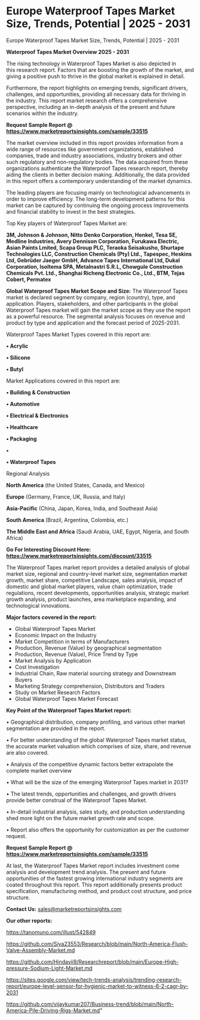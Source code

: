 # Europe Waterproof Tapes Market Size, Trends, Potential | 2025 - 2031
Europe Waterproof Tapes Market Size, Trends, Potential | 2025 - 2031

<Strong> Waterproof Tapes Market Overview 2025 - 2031</strong>

The rising technology in Waterproof Tapes Market is also depicted in this research report. Factors that are boosting the growth of the market, and giving a positive push to thrive in the global market is explained in detail.

Furthermore, the report highlights on emerging trends, significant drivers, challenges, and opportunities, providing all necessary data for thriving in the industry. This report market research offers a comprehensive perspective, including an in-depth analysis of the present and future scenarios within the industry.

<strong>Request Sample Report @ <a href=https://www.marketreportsinsights.com/sample/33515>https://www.marketreportsinsights.com/sample/33515</a></strong>

The market overview included in this report provides information from a wide range of resources like government organizations, established companies, trade and industry associations, industry brokers and other such regulatory and non-regulatory bodies. The data acquired from these organizations authenticate the Waterproof Tapes research report, thereby aiding the clients in better decision making. Additionally, the data provided in this report offers a contemporary understanding of the market dynamics.

The leading players are focusing mainly on technological advancements in order to improve efficiency. The long-term development patterns for this market can be captured by continuing the ongoing process improvements and financial stability to invest in the best strategies.

Top Key players of Waterproof Tapes Market are:

<strong>3M, Johnson & Johnson, Nitto Denko Corporation, Henkel, Tesa SE, Medline Industries, Avery Dennison Corporation, Furukawa Electric, Asian Paints Lmited, Scapa Group PLC, Teraoka Seisakusho, Shurtape Technologies LLC, Construction Chemicals (Pty) Ltd., Tapespec, Heskins Ltd, Gebrüder Jaeger GmbH, Advance Tapes International Ltd, Dukal Corporation, Isoltema SPA, Metalnastri S.R.L, Chowgule Construction Chemicals Pvt. Ltd., Shanghai Richeng Electronic Co., Ltd., BTM, Tejas Cobert, Permatex</strong>

<strong><b>Global Waterproof Tapes Market Scope and Size:</b></strong>
The Waterproof Tapes market is declared segment by company, region (country), type, and application. Players, stakeholders, and other participants in the global Waterproof Tapes market will gain the market scope as they use the report as a powerful resource. The segmental analysis focuses on revenue and product by type and application and the forecast period of 2025-2031.

Waterproof Tapes Market Types covered in this report are:

<strong>•  Acrylic

•  Silicone

•  Butyl</strong>

Market Applications covered in this report are:

<strong>•  Building & Construction

•  Automotive

•  Electrical & Electronics

•  Healthcare

•  Packaging

•  

•  Waterproof Tapes</strong> 

Regional Analysis

<strong>North America</strong> (the United States, Canada, and Mexico)

<strong>Europe</strong> (Germany, France, UK, Russia, and Italy)

<strong>Asia-Pacific</strong> (China, Japan, Korea, India, and Southeast Asia)

<strong>South America</strong> (Brazil, Argentina, Colombia, etc.)

<strong>The Middle East and Africa</strong> (Saudi Arabia, UAE, Egypt, Nigeria, and South Africa)

<strong>Go For Interesting Discount Here: <a href=https://www.marketreportsinsights.com/discount/33515>https://www.marketreportsinsights.com/discount/33515</a></strong>

The Waterproof Tapes market report provides a detailed analysis of global market size, regional and country-level market size, segmentation market growth, market share, competitive Landscape, sales analysis, impact of domestic and global market players, value chain optimization, trade regulations, recent developments, opportunities analysis, strategic market growth analysis, product launches, area marketplace expanding, and technological innovations.

<strong><b>Major factors covered in the report:</b></strong>
<ul>
  <li>Global Waterproof Tapes Market </li>
  <li>Economic Impact on the Industry</li>
  <li>Market Competition in terms of Manufacturers</li>
  <li>Production, Revenue (Value) by geographical segmentation</li>
  <li>Production, Revenue (Value), Price Trend by Type</li>
  <li>Market Analysis by Application</li>
  <li>Cost Investigation</li>
  <li>Industrial Chain, Raw material sourcing strategy and Downstream Buyers</li>
  <li>Marketing Strategy comprehension, Distributors and Traders</li>
  <li>Study on Market Research Factors</li>
  <li>Global Waterproof Tapes Market Forecast</li>
</ul>

<strong><b>Key Point of the Waterproof Tapes Market report:</b></strong>

• Geographical distribution, company profiling, and various other market segmentation are provided in the report.

• For better understanding of the global Waterproof Tapes market status, the accurate market valuation which comprises of size, share, and revenue are also covered.

• Analysis of the competitive dynamic factors better extrapolate the complete market overview

• What will be the size of the emerging Waterproof Tapes market in 2031?

• The latest trends, opportunities and challenges, and growth drivers provide better construal of the Waterproof Tapes Market.

• In-detail industrial analysis, sales study, and production understanding shed more light on the future market growth rate and scope.

• Report also offers the opportunity for customization as per the customer request.

<strong>Request Sample Report @ <a href=https://www.marketreportsinsights.com/sample/33515>https://www.marketreportsinsights.com/sample/33515</a></strong>

At last, the Waterproof Tapes Market report includes investment come analysis and development trend analysis. The present and future opportunities of the fastest growing international industry segments are coated throughout this report. This report additionally presents product specification, manufacturing method, and product cost structure, and price structure.

<strong>Contact Us:</strong>
sales@marketreportsinsights.com

<strong>Our other reports:</strong>

<a href=https://tanomuno.com/illust/542849>https://tanomuno.com/illust/542849</a>

<a href=https://github.com/Siya23553/Research/blob/main/North-America-Flush-Valve-Assembly-Market.md>https://github.com/Siya23553/Research/blob/main/North-America-Flush-Valve-Assembly-Market.md</a>

<a href=https://github.com/Hindavii9/Researchreport/blob/main/Europe-High-pressure-Sodium-Light-Market.md>https://github.com/Hindavii9/Researchreport/blob/main/Europe-High-pressure-Sodium-Light-Market.md</a>

<a href=https://sites.google.com/view/tech-trends-analysis/trending-research-report/europe-level-sensor-for-hygienic-market-to-witness-6-2-cagr-by-2031>https://sites.google.com/view/tech-trends-analysis/trending-research-report/europe-level-sensor-for-hygienic-market-to-witness-6-2-cagr-by-2031</a>

<a href=https://github.com/vijaykumar207/Business-trend/blob/main/North-America-Pile-Driving-Rigs-Market.md>https://github.com/vijaykumar207/Business-trend/blob/main/North-America-Pile-Driving-Rigs-Market.md</a>"
